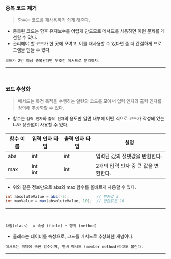 ### 중복 코드 제거
> 함수는 코드를 재사용하기 쉽게 해준다.

- 중복된 코드는 향후 유지보수를 어렵게 만드므로 메서드를 사용하면 이런 문제를 개선할 수 있다.
- 관리해야 할 코드가 한 곳에 모여고, 이를 재사용할 수 있다면 좀 더 간결하게 프로그램을 만들 수 있다.

```
코드가 2번 이상 중복된다면 무조건 메서드로 분리하자.
```
****
<br>

### 코드 추상화
> 메서드는 특정 목적을 수행하는 일련의 코드를 모아서 입력 인자와 출력 인자를 정의해 추상화할 수 있다.

- 함수는 `입력 인자`와 `출력 인자`의 용도만 알면 내부에 어떤 식으로 코드가 작성돼 있는냐와 상관없이 사용할 수 있다.

|함수 이름|입력 인자 타입|출력 인자 타입|설명|
|---|---|---|---|
|abs|int|int|입력된 값의 절댓값을 반환한다.|
|max|int<br>int|int|2개의 입력 인자 중 큰 값을 변환한다.|

- 위와 같은 정보만으로 abs와 max 함수를 올바르게 사용할 수 있다.

```csharp
int absoluteValue = abs(-5);            // 반환값 5
int maxValue = max(absoluteValue, 10);  // 반환값은 10
```
****
<br>

```
타입(class)  = 속성 (field) + 행위 (method)
```
- 클래스는 데이터를 속성으로, 코드를 메서드로 추상화한 개념이다.

```
메서드는 객체에 속한 함수이며, 멤버 메서드 (member method)라고도 불린다.
```

****
<br>
